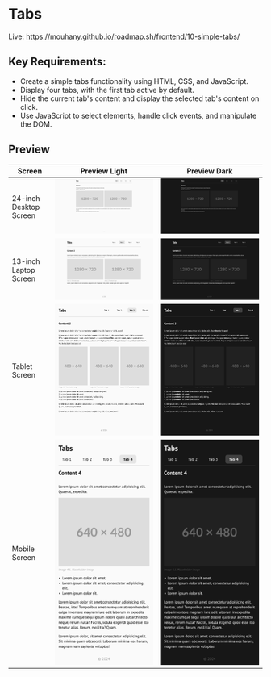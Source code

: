 # Tabs

Live: https://mouhany.github.io/roadmap.sh/frontend/10-simple-tabs/

## Key Requirements:

- Create a simple tabs functionality using HTML, CSS, and JavaScript.
- Display four tabs, with the first tab active by default.
- Hide the current tab's content and display the selected tab's content on click.
- Use JavaScript to select elements, handle click events, and manipulate the DOM.

## Preview

| Screen                 | Preview Light                                    | Preview Dark                                   |
| ---------------------- | ------------------------------------------------ | ---------------------------------------------- |
| 24-inch Desktop Screen | ![Desktop Light](./preview/10-light-desktop.png) | ![Desktop Dark](./preview/10-dark-desktop.png) |
| 13-inch Laptop Screen  | ![Laptop Light](./preview/10-light-laptop.png)   | ![Laptop Dark](./preview/10-dark-laptop.png)   |
| Tablet Screen          | ![Tablet Light](./preview/10-light-tablet.png)   | ![Tablet Dark](./preview/10-dark-tablet.png)   |
| Mobile Screen          | ![Mobile Light](./preview/10-light-mobile.png)   | ![Mobile Dark](./preview/10-dark-mobile.png)   |
